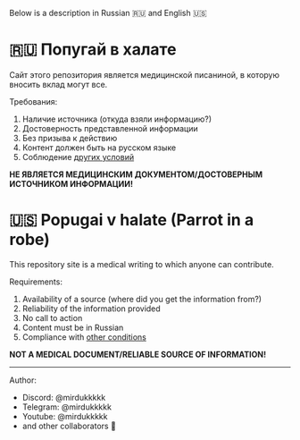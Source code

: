 Below is a description in Russian 🇷🇺 and English 🇺🇸

# 🇷🇺 Попугай в халате
Сайт этого репозитория является медицинской писаниной, в которую вносить вклад могут все.

Требования:
1. Наличие источника (откуда взяли информацию?)
2. Достоверность представленной информации
3. Без призыва к действию
4. Контент должен быть на русском языке
5. Соблюдение [других условий](https://mrdk.gitbook.io/_/important)

**НЕ ЯВЛЯЕТСЯ МЕДИЦИНСКИМ ДОКУМЕНТОМ/ДОСТОВЕРНЫМ ИСТОЧНИКОМ ИНФОРМАЦИИ!**

# 🇺🇸 Popugai v halate (Parrot in a robe)
This repository site is a medical writing to which anyone can contribute.

Requirements:
1. Availability of a source (where did you get the information from?)
2. Reliability of the information provided
3. No call to action
4. Content must be in Russian
5. Compliance with [other conditions](https://mrdk.gitbook.io/_/important)

**NOT A MEDICAL DOCUMENT/RELIABLE SOURCE OF INFORMATION!**

---

Author:
- Discord: @mirdukkkkk
- Telegram: @mirdukkkkk
- Youtube: @mirdukkkkk
- and other collaborators 🥰
